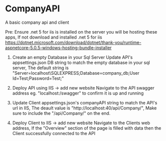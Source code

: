 # CompanyAPI
A basic company api and client


Pre: Ensure .net 5 for iis is installed on the server you will be hosting these apps,
     If not download and installed .net 5 for iis https://dotnet.microsoft.com/download/dotnet/thank-you/runtime-aspnetcore-5.0.5-windows-hosting-bundle-installer

1. Create an empty Database in your Sql Server
   Update API's appsettings.json DB string to match the empty database in your sql server,
   The default string is "Server=localhost\\SQLEXPRESS;Database=company_db;User Id=Test;Password=Test;"

2. Deploy API using IIS -> add new website
   Navigate to the API swagger address eg. "localhost:<port>/swagger" to confirm it is up and running

3. Update Client appsettings.json's companyAPI string to match the API's url in IIS,
   The deault value is "http://localhost:40/api/Company/",
   Make sure to include the "/api/Company/" on the end.   

4. Deploy Client to IIS -> add new website
   Navigate to the Clients web address,
   If the "Overview" section of the page is filled with data then the Client successfully connected to the API

